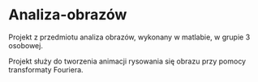 # Analiza-obrazów

Projekt z przedmiotu analiza obrazów, wykonany w matlabie, w grupie 3 osobowej.

Projekt służy do tworzenia animacji rysowania się obrazu przy pomocy transformaty Fouriera.
